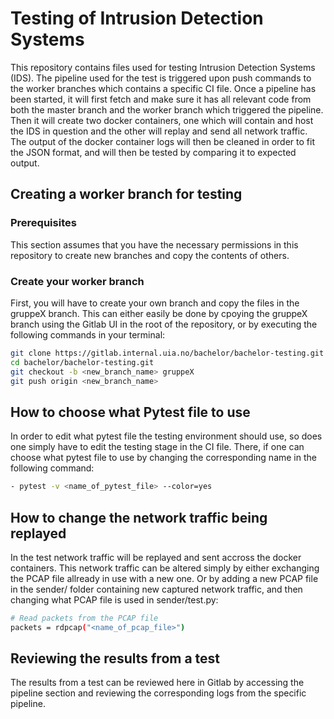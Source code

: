 # Testing of Intrusion Detection Systems

This repository contains files used for testing Intrusion Detection Systems (IDS). The pipeline used for the test is triggered upon push commands to the worker branches which contains a specific CI file. Once a pipeline has been started, it will first fetch and make sure it has all relevant code from both the master branch and the worker branch which triggered the pipeline. Then it will create two docker containers, one which will contain and host the IDS in question and the other will replay and send all network traffic. The output of the docker container logs will then be cleaned in order to fit the JSON format, and will then be tested by comparing it to expected output.

## Creating a worker branch for testing

### Prerequisites

This section assumes that you have the necessary permissions in this repository to create new branches and copy the contents of others.

### Create your worker branch

First, you will have to create your own branch and copy the files in the gruppeX branch. This can either easily be done by cpoying the gruppeX branch using the Gitlab UI in the root of the repository, or by executing the following commands in your terminal:

```bash
git clone https://gitlab.internal.uia.no/bachelor/bachelor-testing.git
cd bachelor/bachelor-testing.git
git checkout -b <new_branch_name> gruppeX
git push origin <new_branch_name>
```

## How to choose what Pytest file to use

In order to edit what pytest file the testing environment should use, so does one simply have to edit the testing stage in the CI file. There, if one can choose what pytest file to use by changing the corresponding name in the following command:

```bash
- pytest -v <name_of_pytest_file> --color=yes
```

## How to change the network traffic being replayed

In the test network traffic will be replayed and sent accross the docker containers. This network traffic can be altered simply by either exchanging the PCAP file allready in use with a new one. Or by adding a new PCAP file in the sender/ folder containing new captured network traffic, and then changing what PCAP file is used in sender/test.py:
```bash
# Read packets from the PCAP file
packets = rdpcap("<name_of_pcap_file>")
```

## Reviewing the results from a test

The results from a test can be reviewed here in Gitlab by accessing the pipeline section and reviewing the corresponding logs from the specific pipeline.

